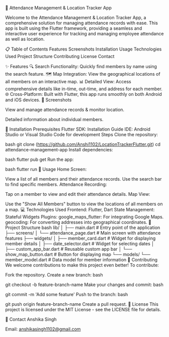 📅 Attendance Management & Location Tracker App

Welcome to the Attendance Management & Location Tracker App, a comprehensive solution for managing attendance records with ease. This app is built using the Flutter framework, providing a seamless and interactive user experience for tracking and managing employee attendance as well as location.

📋 Table of Contents
Features
Screenshots
Installation
Usage
Technologies Used
Project Structure
Contributing
License
Contact

✨ Features
🔍 Search Functionality: Quickly find members by name using the search feature.
🗺️ Map Integration: View the geographical locations of all members on an interactive map.
📊 Detailed View: Access comprehensive details like in-time, out-time, and address for each member.
🌐 Cross-Platform: Built with Flutter, this app runs smoothly on both Android and iOS devices.
📸 Screenshots

View and manage attendance records & monitor location.


Detailed information about individual members.

🔧 Installation
Prerequisites
Flutter SDK: Installation Guide
IDE: Android Studio or Visual Studio Code for development
Steps
Clone the repository:

bash
git clone (https://github.com/Anshi1102/LocationTrackerFlutter.git)
cd attendance-management-app
Install dependencies:

bash
flutter pub get
Run the app:

bash
flutter run
🚀 Usage
Home Screen:

View a list of all members and their attendance records.
Use the search bar to find specific members.
Attendance Recording:

Tap on a member to view and edit their attendance details.
Map View:

Use the "Show All Members" button to view the locations of all members on a map.
💻 Technologies Used
Frontend: Flutter, Dart
State Management: Stateful Widgets
Plugins:
google_maps_flutter: For integrating Google Maps.
geocoding: For converting addresses into geographical coordinates.
📂 Project Structure
bash
lib/
│
├── main.dart                   # Entry point of the application
├── screens/
│   └── attendance_page.dart    # Main screen with attendance features
├── widgets/
│   ├── member_card.dart        # Widget for displaying member details
│   ├── date_selector.dart      # Widget for selecting dates
│   ├── custom_app_bar.dart     # Reusable custom app bar
│   └── show_map_button.dart    # Button for displaying map
└── models/
    └── member_model.dart       # Data model for member information
🤝 Contributing
We welcome contributions to make this project even better! To contribute:

Fork the repository.
Create a new branch:
bash

git checkout -b feature-branch-name
Make your changes and commit:
bash

git commit -m 'Add some feature'
Push to the branch:
bash

git push origin feature-branch-name
Create a pull request.
📝 License
This project is licensed under the MIT License - see the LICENSE file for details.

📧 Contact
Anshika Singh

Email: anshikasingh1102@gmail.com
